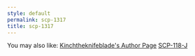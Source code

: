 ```yaml
---
style: default
permalink: scp-1317
title: scp-1317
---
```

You may also like:
[Kinchtheknifeblade's Author Page](http://scp-wiki.net/kinchtheknifeblade-s-author-page)
[SCP-118-J](http://scp-wiki.net/scp-118-j)